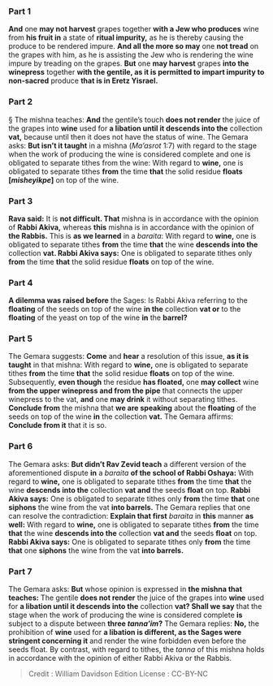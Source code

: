 
### Part 1
<b>And</b> one <b>may not harvest</b> grapes together <b>with a Jew who produces</b> wine from <b>his fruit in</b> a state of <b>ritual impurity,</b> as he is thereby causing the produce to be rendered impure. <b>And all the more so may</b> one <b>not tread</b> on the grapes with him, as he is assisting the Jew who is rendering the wine impure by treading on the grapes. <b>But</b> one <b>may harvest</b> grapes <b>into the winepress</b> together <b>with the gentile, as it is permitted to impart impurity to non-sacred</b> produce <b>that is in Eretz Yisrael.</b>

### Part 2
§ The mishna teaches: <b>And</b> the gentile’s touch <b>does not render</b> the juice of the grapes into <b>wine</b> used for <b>a libation until it descends into the</b> collection <b>vat,</b> because until then it does not have the status of wine. The Gemara asks: <b>But isn’t it taught</b> in a mishna (<i>Ma’asrot</i> 1:7) with regard to the stage when the work of producing the wine is considered complete and one is obligated to separate tithes from the wine: With regard to <b>wine,</b> one is obligated to separate tithes <b>from</b> the time <b>that</b> the solid residue <b>floats [<i>misheyikpe</i>]</b> on top of the wine.

### Part 3
<b>Rava said:</b> It is <b>not difficult. That</b> mishna is in accordance with the opinion of <b>Rabbi Akiva,</b> whereas <b>this</b> mishna is in accordance with the opinion of <b>the Rabbis.</b> This is <b>as we learned</b> in a <i>baraita</i>: With regard to <b>wine,</b> one is obligated to separate tithes <b>from</b> the time <b>that</b> the wine <b>descends into the</b> collection <b>vat. Rabbi Akiva says:</b> One is obligated to separate tithes only <b>from</b> the time <b>that</b> the solid residue <b>floats</b> on top of the wine.

### Part 4
<b>A dilemma was raised before</b> the Sages: Is Rabbi Akiva referring to the <b>floating</b> of the seeds on top of the wine <b>in the</b> collection <b>vat or</b> to the <b>floating</b> of the yeast on top of the wine <b>in</b> the <b>barrel?</b>

### Part 5
The Gemara suggests: <b>Come</b> and <b>hear</b> a resolution of this issue, <b>as it is taught</b> in that mishna: With regard to <b>wine,</b> one is obligated to separate tithes <b>from</b> the time <b>that</b> the solid residue <b>floats</b> on top of the wine. Subsequently, <b>even though</b> the residue <b>has floated,</b> one <b>may collect</b> wine <b>from the upper winepress and from the pipe</b> that connects the upper winepress to the vat, <b>and</b> one <b>may drink</b> it without separating tithes. <b>Conclude from</b> the mishna that <b>we are speaking</b> about the <b>floating</b> of the seeds on top of the wine <b>in</b> the collection <b>vat.</b> The Gemara affirms: <b>Conclude from it</b> that it is so.

### Part 6
The Gemara asks: <b>But didn’t Rav Zevid teach</b> a different version of the aforementioned dispute <b>in</b> a <i>baraita</i> <b>of the school of Rabbi Oshaya:</b> With regard to <b>wine,</b> one is obligated to separate tithes <b>from</b> the time <b>that</b> the wine <b>descends into the</b> collection <b>vat and</b> the seeds <b>float</b> on top. <b>Rabbi Akiva says:</b> One is obligated to separate tithes only <b>from</b> the time <b>that</b> one <b>siphons</b> the wine from the vat <b>into barrels.</b> The Gemara replies that one can resolve the contradiction: <b>Explain that first</b> <i>baraita</i> in <b>this</b> manner <b>as well:</b> With regard to <b>wine,</b> one is obligated to separate tithes <b>from</b> the time <b>that</b> the wine <b>descends into the</b> collection <b>vat and</b> the seeds <b>float</b> on top. <b>Rabbi Akiva says:</b> One is obligated to separate tithes only <b>from</b> the time <b>that</b> one <b>siphons</b> the wine from the vat <b>into barrels.</b>

### Part 7
The Gemara asks: <b>But</b> whose opinion is expressed in <b>the mishna that teaches:</b> The gentile <b>does not render</b> the juice of the grapes into <b>wine</b> used for <b>a libation until it descends into the</b> collection <b>vat? Shall we say</b> that the stage when the work of producing the wine is considered complete <b>is</b> subject to a dispute between <b>three <i>tanna’im</i>?</b> The Gemara replies: <b>No,</b> the prohibition of <b>wine</b> used for <b>a libation is different, as the Sages were stringent concerning it</b> and render the wine forbidden even before the seeds float. By contrast, with regard to tithes, the <i>tanna</i> of this mishna holds in accordance with the opinion of either Rabbi Akiva or the Rabbis.

>Credit : William Davidson Edition
>License : CC-BY-NC